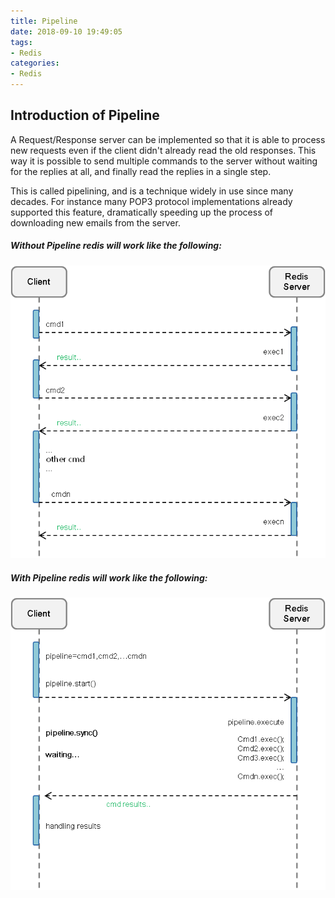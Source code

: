 ```yaml
---
title: Pipeline
date: 2018-09-10 19:49:05
tags:
- Redis
categories:
- Redis
---
```


## Introduction of Pipeline
A Request/Response server can be implemented so that it is able to process new requests even if the client didn't already read the old responses. This way it is possible to send multiple commands to the server without waiting for the replies at all, and finally read the replies in a single step.

This is called pipelining, and is a technique widely in use since many decades. For instance many POP3 protocol implementations already supported this feature, dramatically speeding up the process of downloading new emails from the server.

##### Without Pipeline redis will work like the following:

![](./Redis-Pipeline/1.png)

##### With Pipeline redis will work like the following:

![](./Redis-Pipeline/2.png)